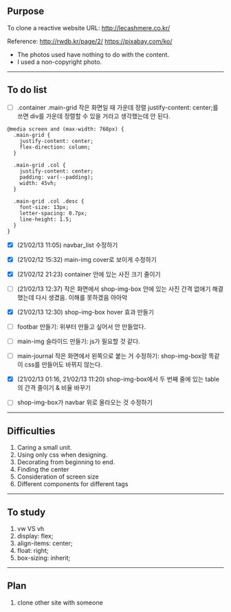 ## Purpose

To clone a reactive website
URL: http://lecashmere.co.kr/

Reference:
http://rwdb.kr/page/2/
https://pixabay.com/ko/

- The photos used have nothing to do with the content.
- I used a non-copyright photo.

---

## To do list

- [ ] .container .main-grid 작은 화면일 때 가운데 정렬
      justify-content: center;를 쓰면 div를 가운데 정렬할 수 있을 거라고 생각했는데 안 된다.

```
@media screen and (max-width: 768px) {
  .main-grid {
    justify-content: center;
    flex-direction: column;
  }

  .main-grid .col {
    justify-content: center;
    padding: var(--padding);
    width: 45vh;
  }

  .main-grid .col .desc {
    font-size: 13px;
    letter-spacing: 0.7px;
    line-height: 1.5;
  }
}
```

- [x] (21/02/13 11:05) navbar_list 수정하기
- [x] (21/02/12 15:32) main-img cover로 보이게 수정하기
- [x] (21/02/12 21:23) container 안에 있는 사진 크기 줄이기
- [ ] (21/02/13 12:37) 작은 화면에서 shop-img-box 안에 있는 사진 간격 없애기
      해결했는데 다시 생겼음. 이해를 못하겠음 아아악
- [x] (21/02/13 12:30) shop-img-box hover 효과 만들기
- [ ] footbar 만들기:
      위부터 만들고 싶어서 안 만들었다.
- [ ] main-img 슬라이드 만들기:
      js가 필요할 것 같다.

- [ ] main-journal 작은 화면에서 왼쪽으로 붙는 거 수정하기: shop-img-box랑 똑같이 css를 만들어도 바뀌지 않는다.

- [x] (21/02/13 01:16, 21/02/13 11:20) shop-img-box에서 두 번째 줄에 있는 table의 간격 줄이기 & 비율 바꾸기

- [ ] shop-img-box가 navbar 위로 올라오는 것 수정하기

---

## Difficulties

1. Caring a small unit.
2. Using only css when designing.
3. Decorating from beginning to end.
4. Finding the center
5. Consideration of screen size
6. Different components for different tags

---

## To study

1. vw VS vh
2. display: flex;
3. align-items: center;
4. float: right;
5. box-sizing: inherit;

---

## Plan

1. clone other site with someone
